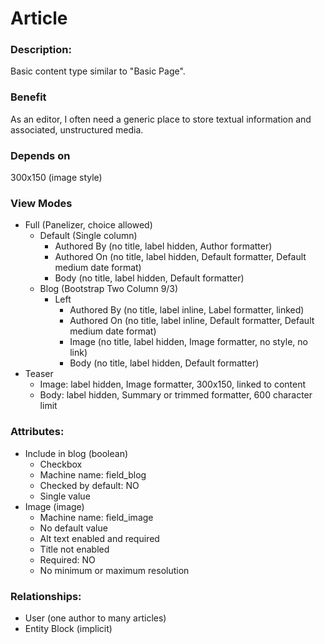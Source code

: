 # Article

### Description:
Basic content type similar to "Basic Page".

### Benefit
As an editor, I often need a generic place to store textual information and
associated, unstructured media.

### Depends on
300x150 (image style)

### View Modes

* Full (Panelizer, choice allowed)
    - Default (Single column)
        - Authored By (no title, label hidden, Author formatter)
        - Authored On (no title, label hidden, Default formatter, Default medium date format)
        - Body (no title, label hidden, Default formatter)
    - Blog (Bootstrap Two Column 9/3)
        - Left
            - Authored By (no title, label inline, Label formatter, linked)
            - Authored On (no title, label inline, Default formatter, Default medium date format)
            - Image (no title, label hidden, Image formatter, no style, no link)
            - Body (no title, label hidden, Default formatter)
* Teaser
    - Image: label hidden, Image formatter, 300x150, linked to content
    - Body: label hidden, Summary or trimmed formatter, 600 character limit

### Attributes:

* Include in blog (boolean)
    - Checkbox
    - Machine name: field_blog
    - Checked by default: NO
    - Single value
* Image (image)
    - Machine name: field_image
    - No default value
    - Alt text enabled and required
    - Title not enabled
    - Required: NO
    - No minimum or maximum resolution

### Relationships:

* User (one author to many articles)
* Entity Block (implicit)
